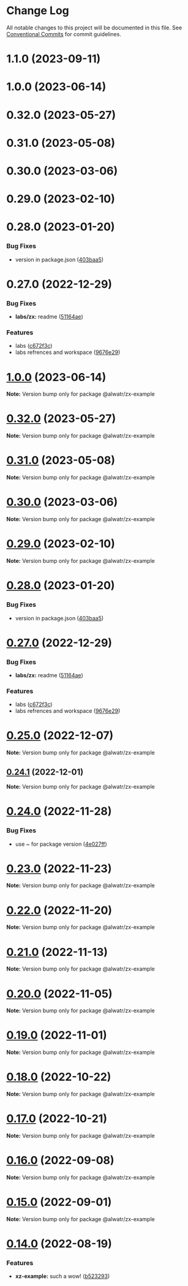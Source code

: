 # Change Log

All notable changes to this project will be documented in this file.
See [Conventional Commits](https://conventionalcommits.org) for commit guidelines.

# 1.1.0 (2023-09-11)

# 1.0.0 (2023-06-14)

# 0.32.0 (2023-05-27)

# 0.31.0 (2023-05-08)

# 0.30.0 (2023-03-06)

# 0.29.0 (2023-02-10)

# 0.28.0 (2023-01-20)

### Bug Fixes

- version in package.json ([403baa5](https://github.com/AliMD/alwatr/commit/403baa53159db2a0fff5b3651769b85e66b13191))

# 0.27.0 (2022-12-29)

### Bug Fixes

- **labs/zx:** readme ([51164ae](https://github.com/AliMD/alwatr/commit/51164ae94eb4d06076981b3844377d2088f24bdb))

### Features

- labs ([c672f3c](https://github.com/AliMD/alwatr/commit/c672f3cd7e2a336c0fed2bcba5f09d85da62728e))
- labs refrences and workspace ([9676e29](https://github.com/AliMD/alwatr/commit/9676e290a84e4da07dc38d4c66c29b9a6a6cc179))

# [1.0.0](https://github.com/AliMD/alwatr/compare/v0.32.0...v1.0.0) (2023-06-14)

**Note:** Version bump only for package @alwatr/zx-example

# [0.32.0](https://github.com/AliMD/alwatr/compare/v0.31.0...v0.32.0) (2023-05-27)

**Note:** Version bump only for package @alwatr/zx-example

# [0.31.0](https://github.com/AliMD/alwatr/compare/v0.30.0...v0.31.0) (2023-05-08)

**Note:** Version bump only for package @alwatr/zx-example

# [0.30.0](https://github.com/AliMD/alwatr/compare/v0.29.0...v0.30.0) (2023-03-06)

**Note:** Version bump only for package @alwatr/zx-example

# [0.29.0](https://github.com/AliMD/alwatr/compare/v0.28.0...v0.29.0) (2023-02-10)

**Note:** Version bump only for package @alwatr/zx-example

# [0.28.0](https://github.com/AliMD/alwatr/compare/v0.27.0...v0.28.0) (2023-01-20)

### Bug Fixes

- version in package.json ([403baa5](https://github.com/AliMD/alwatr/commit/403baa53159db2a0fff5b3651769b85e66b13191))

# [0.27.0](https://github.com/AliMD/alwatr/compare/v0.26.0...v0.27.0) (2022-12-29)

### Bug Fixes

- **labs/zx:** readme ([51164ae](https://github.com/AliMD/alwatr/commit/51164ae94eb4d06076981b3844377d2088f24bdb))

### Features

- labs ([c672f3c](https://github.com/AliMD/alwatr/commit/c672f3cd7e2a336c0fed2bcba5f09d85da62728e))
- labs refrences and workspace ([9676e29](https://github.com/AliMD/alwatr/commit/9676e290a84e4da07dc38d4c66c29b9a6a6cc179))

# [0.25.0](https://github.com/AliMD/alwatr/compare/v0.24.1...v0.25.0) (2022-12-07)

**Note:** Version bump only for package @alwatr/zx-example

## [0.24.1](https://github.com/AliMD/alwatr/compare/v0.24.0...v0.24.1) (2022-12-01)

**Note:** Version bump only for package @alwatr/zx-example

# [0.24.0](https://github.com/AliMD/alwatr/compare/v0.23.0...v0.24.0) (2022-11-28)

### Bug Fixes

- use ~ for package version ([4e027ff](https://github.com/AliMD/alwatr/commit/4e027ff63875e03b088ebcdc1bdf2495f4494eec))

# [0.23.0](https://github.com/AliMD/alwatr/compare/v0.22.1...v0.23.0) (2022-11-23)

**Note:** Version bump only for package @alwatr/zx-example

# [0.22.0](https://github.com/AliMD/alwatr/compare/v0.21.0...v0.22.0) (2022-11-20)

**Note:** Version bump only for package @alwatr/zx-example

# [0.21.0](https://github.com/AliMD/alwatr/compare/v0.20.0...v0.21.0) (2022-11-13)

**Note:** Version bump only for package @alwatr/zx-example

# [0.20.0](https://github.com/AliMD/alwatr/compare/v0.19.0...v0.20.0) (2022-11-05)

**Note:** Version bump only for package @alwatr/zx-example

# [0.19.0](https://github.com/AliMD/alwatr/compare/v0.18.0...v0.19.0) (2022-11-01)

**Note:** Version bump only for package @alwatr/zx-example

# [0.18.0](https://github.com/AliMD/alwatr/compare/v0.17.0...v0.18.0) (2022-10-22)

**Note:** Version bump only for package @alwatr/zx-example

# [0.17.0](https://github.com/AliMD/alwatr/compare/v0.16.1...v0.17.0) (2022-10-21)

**Note:** Version bump only for package @alwatr/zx-example

# [0.16.0](https://github.com/AliMD/alwatr/compare/v0.15.0...v0.16.0) (2022-09-08)

**Note:** Version bump only for package @alwatr/zx-example

# [0.15.0](https://github.com/AliMD/alwatr/compare/v0.14.0...v0.15.0) (2022-09-01)

**Note:** Version bump only for package @alwatr/zx-example

# [0.14.0](https://github.com/AliMD/alwatr/compare/v0.13.0...v0.14.0) (2022-08-19)

### Features

- **xz-example:** such a wow! ([b523293](https://github.com/AliMD/alwatr/commit/b5232932f3b17a39993fbb1a102c58daeef273f7))
